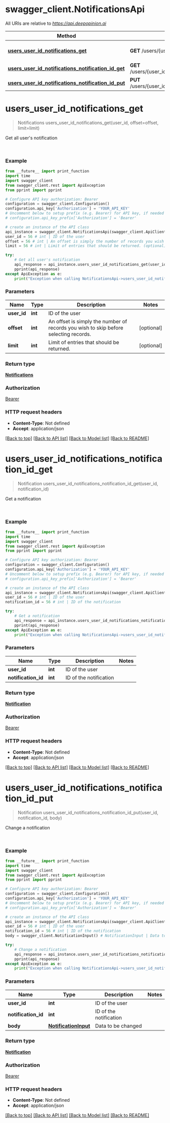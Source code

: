 # swagger_client.NotificationsApi

All URIs are relative to *https://api.deepopinion.ai*

Method | HTTP request | Description
------------- | ------------- | -------------
[**users_user_id_notifications_get**](NotificationsApi.md#users_user_id_notifications_get) | **GET** /users/{user_id}/notifications | Get all user&#39;s notification
[**users_user_id_notifications_notification_id_get**](NotificationsApi.md#users_user_id_notifications_notification_id_get) | **GET** /users/{user_id}/notifications/{notification_id} | Get a notification
[**users_user_id_notifications_notification_id_put**](NotificationsApi.md#users_user_id_notifications_notification_id_put) | **PUT** /users/{user_id}/notifications/{notification_id} | Change a notification


# **users_user_id_notifications_get**
> Notifications users_user_id_notifications_get(user_id, offset=offset, limit=limit)

Get all user's notification

<br/>

### Example
```python
from __future__ import print_function
import time
import swagger_client
from swagger_client.rest import ApiException
from pprint import pprint

# Configure API key authorization: Bearer
configuration = swagger_client.Configuration()
configuration.api_key['Authorization'] = 'YOUR_API_KEY'
# Uncomment below to setup prefix (e.g. Bearer) for API key, if needed
# configuration.api_key_prefix['Authorization'] = 'Bearer'

# create an instance of the API class
api_instance = swagger_client.NotificationsApi(swagger_client.ApiClient(configuration))
user_id = 56 # int | ID of the user
offset = 56 # int | An offset is simply the number of records you wish to skip before selecting records. (optional)
limit = 56 # int | Limit of entries that should be returned. (optional)

try:
    # Get all user's notification
    api_response = api_instance.users_user_id_notifications_get(user_id, offset=offset, limit=limit)
    pprint(api_response)
except ApiException as e:
    print("Exception when calling NotificationsApi->users_user_id_notifications_get: %s\n" % e)
```

### Parameters

Name | Type | Description  | Notes
------------- | ------------- | ------------- | -------------
 **user_id** | **int**| ID of the user | 
 **offset** | **int**| An offset is simply the number of records you wish to skip before selecting records. | [optional] 
 **limit** | **int**| Limit of entries that should be returned. | [optional] 

### Return type

[**Notifications**](Notifications.md)

### Authorization

[Bearer](../README.md#Bearer)

### HTTP request headers

 - **Content-Type**: Not defined
 - **Accept**: application/json

[[Back to top]](#) [[Back to API list]](../README.md#documentation-for-api-endpoints) [[Back to Model list]](../README.md#documentation-for-models) [[Back to README]](../README.md)

# **users_user_id_notifications_notification_id_get**
> Notification users_user_id_notifications_notification_id_get(user_id, notification_id)

Get a notification

<br/>

### Example
```python
from __future__ import print_function
import time
import swagger_client
from swagger_client.rest import ApiException
from pprint import pprint

# Configure API key authorization: Bearer
configuration = swagger_client.Configuration()
configuration.api_key['Authorization'] = 'YOUR_API_KEY'
# Uncomment below to setup prefix (e.g. Bearer) for API key, if needed
# configuration.api_key_prefix['Authorization'] = 'Bearer'

# create an instance of the API class
api_instance = swagger_client.NotificationsApi(swagger_client.ApiClient(configuration))
user_id = 56 # int | ID of the user
notification_id = 56 # int | ID of the notification

try:
    # Get a notification
    api_response = api_instance.users_user_id_notifications_notification_id_get(user_id, notification_id)
    pprint(api_response)
except ApiException as e:
    print("Exception when calling NotificationsApi->users_user_id_notifications_notification_id_get: %s\n" % e)
```

### Parameters

Name | Type | Description  | Notes
------------- | ------------- | ------------- | -------------
 **user_id** | **int**| ID of the user | 
 **notification_id** | **int**| ID of the notification | 

### Return type

[**Notification**](Notification.md)

### Authorization

[Bearer](../README.md#Bearer)

### HTTP request headers

 - **Content-Type**: Not defined
 - **Accept**: application/json

[[Back to top]](#) [[Back to API list]](../README.md#documentation-for-api-endpoints) [[Back to Model list]](../README.md#documentation-for-models) [[Back to README]](../README.md)

# **users_user_id_notifications_notification_id_put**
> Notification users_user_id_notifications_notification_id_put(user_id, notification_id, body)

Change a notification

<br/>

### Example
```python
from __future__ import print_function
import time
import swagger_client
from swagger_client.rest import ApiException
from pprint import pprint

# Configure API key authorization: Bearer
configuration = swagger_client.Configuration()
configuration.api_key['Authorization'] = 'YOUR_API_KEY'
# Uncomment below to setup prefix (e.g. Bearer) for API key, if needed
# configuration.api_key_prefix['Authorization'] = 'Bearer'

# create an instance of the API class
api_instance = swagger_client.NotificationsApi(swagger_client.ApiClient(configuration))
user_id = 56 # int | ID of the user
notification_id = 56 # int | ID of the notification
body = swagger_client.NotificationInput() # NotificationInput | Data to be changed

try:
    # Change a notification
    api_response = api_instance.users_user_id_notifications_notification_id_put(user_id, notification_id, body)
    pprint(api_response)
except ApiException as e:
    print("Exception when calling NotificationsApi->users_user_id_notifications_notification_id_put: %s\n" % e)
```

### Parameters

Name | Type | Description  | Notes
------------- | ------------- | ------------- | -------------
 **user_id** | **int**| ID of the user | 
 **notification_id** | **int**| ID of the notification | 
 **body** | [**NotificationInput**](NotificationInput.md)| Data to be changed | 

### Return type

[**Notification**](Notification.md)

### Authorization

[Bearer](../README.md#Bearer)

### HTTP request headers

 - **Content-Type**: Not defined
 - **Accept**: application/json

[[Back to top]](#) [[Back to API list]](../README.md#documentation-for-api-endpoints) [[Back to Model list]](../README.md#documentation-for-models) [[Back to README]](../README.md)

